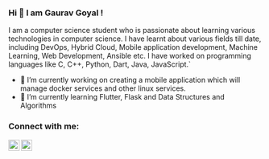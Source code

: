### Hi 👋 I am Gaurav Goyal !

<!--
`<style>
  #intro{
    border: 2px solid red;
  }
</style>`
-->
I am a computer science student  who is passionate about learning various technologies in computer science. I have learnt about various fields till date, including DevOps, Hybrid Cloud, Mobile application development, Machine Learning, Web Development, Ansible etc. I have worked on programming languages like C, C++, Python, Dart, Java, JavaScript.`

<!--
**cptn3m0grv/cptn3m0grv** is a ✨ _special_ ✨ repository because its `README.md` (this file) appears on your GitHub profile.

Here are some ideas to get you started:
-->
- 🔭 I’m currently working on creating a mobile application which will manage docker services and other linux services.
- 🌱 I’m currently learning Flutter, Flask and Data Structures and Algorithms
<!--
- 👯 I’m looking to collaborate on ...
- 🤔 I’m looking for help with ...
- 💬 Ask me about ...
- 📫 How to reach me: ...
- 😄 Pronouns: ...
- ⚡ Fun fact: ...
-->

### Connect with me:

[<img align="left" alt="gauravGoyal | Twitter" width="22px" src="https://cdn.jsdelivr.net/npm/simple-icons@v3/icons/twitter.svg" />][twitter]
[<img align="left" alt="gauravGoyal | LinkedIn" width="22px" src="https://cdn.jsdelivr.net/npm/simple-icons@v3/icons/linkedin.svg" />][linkedin]

<br />

[twitter]: https://twitter.com/grvg007
[linkedin]: https://www.linkedin.com/in/gaurav-goyal-4a850a173/
